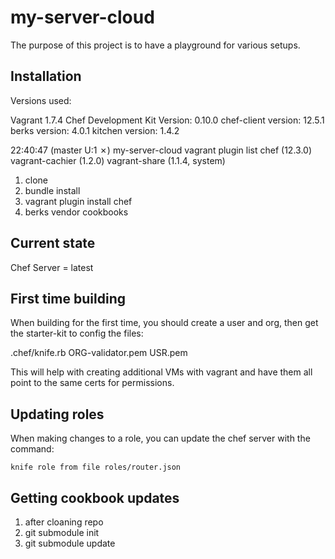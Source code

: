 # my-server-cloud

The purpose of this project is to have a playground for various setups.

## Installation

Versions used:

Vagrant 1.7.4
Chef Development Kit Version: 0.10.0
chef-client version: 12.5.1
berks version: 4.0.1
kitchen version: 1.4.2

22:40:47 (master U:1 ✗) my-server-cloud vagrant plugin list
chef (12.3.0)
vagrant-cachier (1.2.0)
vagrant-share (1.1.4, system)


1. clone
1. bundle install
1. vagrant plugin install chef
1. berks vendor cookbooks

## Current state

Chef Server = latest

## First time building

When building for the first time, you should create a user and org, then get the starter-kit to config the files:

.chef/knife.rb
ORG-validator.pem
USR.pem

This will help with creating additional VMs with vagrant and have them all point to the same certs for permissions.

## Updating roles

When making changes to a role, you can update the chef server with the command:

```
knife role from file roles/router.json
```

## Getting cookbook updates

1. after cloaning repo
1. git submodule init
1. git submodule update
